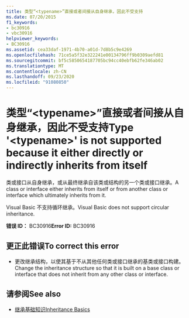 ```yaml
---
title: 类型“<typename>”直接或者间接从自身继承，因此不受支持
ms.date: 07/20/2015
f1_keywords:
- bc30916
- vbc30916
helpviewer_keywords:
- BC30916
ms.assetid: cea33daf-1971-4b70-a01d-7d8b5c9e4269
ms.openlocfilehash: 71ce5a5f32e322241e00134796ff9b0309aefd81
ms.sourcegitcommit: bf5c5850654187705bc94cc40ebfb62fe346ab02
ms.translationtype: MT
ms.contentlocale: zh-CN
ms.lasthandoff: 09/23/2020
ms.locfileid: "91080850"
---
```

# <a name="type-typename-is-not-supported-because-it-either-directly-or-indirectly-inherits-from-itself"></a><span data-ttu-id="4d305-102">类型“\<typename>”直接或者间接从自身继承，因此不受支持</span><span class="sxs-lookup"><span data-stu-id="4d305-102">Type '\<typename>' is not supported because it either directly or indirectly inherits from itself</span></span>

<span data-ttu-id="4d305-103">类或接口从自身继承，或从最终继承自该类或结构的另一个类或接口继承。</span><span class="sxs-lookup"><span data-stu-id="4d305-103">A class or interface either inherits from itself or from another class or interface which ultimately inherits from it.</span></span>  
  
 <span data-ttu-id="4d305-104">Visual Basic 不支持循环继承。</span><span class="sxs-lookup"><span data-stu-id="4d305-104">Visual Basic does not support circular inheritance.</span></span>  
  
 <span data-ttu-id="4d305-105">**错误 ID：** BC30916</span><span class="sxs-lookup"><span data-stu-id="4d305-105">**Error ID:** BC30916</span></span>  
  
## <a name="to-correct-this-error"></a><span data-ttu-id="4d305-106">更正此错误</span><span class="sxs-lookup"><span data-stu-id="4d305-106">To correct this error</span></span>  
  
- <span data-ttu-id="4d305-107">更改继承结构，以使其基于不从其他任何类或接口继承的基类或接口构建。</span><span class="sxs-lookup"><span data-stu-id="4d305-107">Change the inheritance structure so that it is built on a base class or interface that does not inherit from any other class or interface.</span></span>  
  
## <a name="see-also"></a><span data-ttu-id="4d305-108">请参阅</span><span class="sxs-lookup"><span data-stu-id="4d305-108">See also</span></span>

- [<span data-ttu-id="4d305-109">继承基础知识</span><span class="sxs-lookup"><span data-stu-id="4d305-109">Inheritance Basics</span></span>](../programming-guide/language-features/objects-and-classes/inheritance-basics.md)

